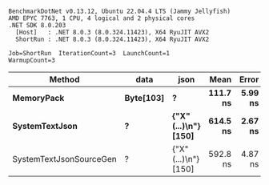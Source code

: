 ```

BenchmarkDotNet v0.13.12, Ubuntu 22.04.4 LTS (Jammy Jellyfish)
AMD EPYC 7763, 1 CPU, 4 logical and 2 physical cores
.NET SDK 8.0.203
  [Host]   : .NET 8.0.3 (8.0.324.11423), X64 RyuJIT AVX2
  ShortRun : .NET 8.0.3 (8.0.324.11423), X64 RyuJIT AVX2

Job=ShortRun  IterationCount=3  LaunchCount=1  
WarmupCount=3  

```
| Method                  | data      | json                 | Mean     | Error   | StdDev  | Min      | Max      | Gen0   | Allocated |
|------------------------ |---------- |--------------------- |---------:|--------:|--------:|---------:|---------:|-------:|----------:|
| **MemoryPack**              | **Byte[103]** | **?**                    | **111.7 ns** | **5.99 ns** | **0.33 ns** | **111.6 ns** | **112.1 ns** | **0.0029** |     **248 B** |
| **SystemTextJson**          | **?**         | **{&quot;X&quot;(...)\\n&quot;} [150]** | **614.5 ns** | **2.67 ns** | **0.15 ns** | **614.4 ns** | **614.7 ns** | **0.0029** |     **248 B** |
| SystemTextJsonSourceGen | ?         | {&quot;X&quot;(...)\\n&quot;} [150] | 592.8 ns | 4.87 ns | 0.27 ns | 592.5 ns | 593.1 ns | 0.0029 |     248 B |
